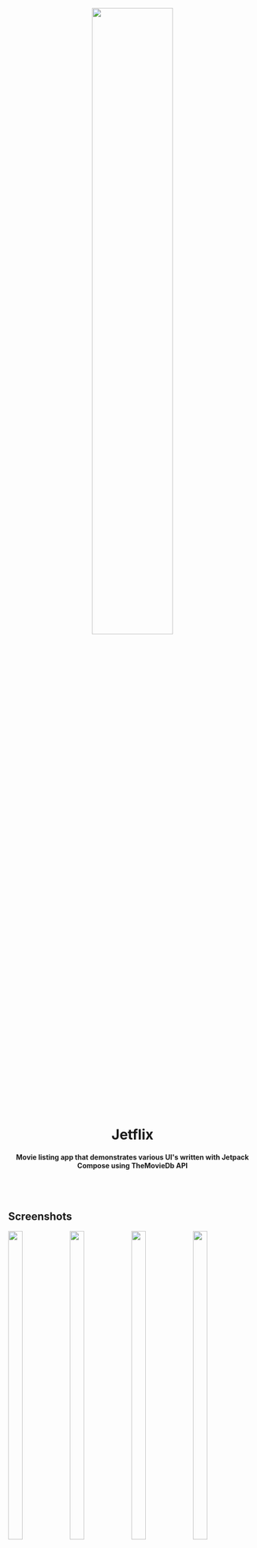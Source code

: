 <p align="center">
<img src="https://i.imgur.com/4olQKn0.png" width="57%"/>
</p>
<h1 align="center">Jetflix</h1>
<h4 align="center">Movie listing app that demonstrates various UI's written with Jetpack Compose using TheMovieDb API</h4>

<br></br>

## Screenshots

<p>
<img src="screenshots/1.gif" width="24%" height="40%"/>
<img src="screenshots/2.gif" width="24%" height="40%"/>
<img src="screenshots/3.gif" width="24%" height="40%"/>
<img src="screenshots/4.gif" width="24%" height="40%"/>
</p>

## Technologies

- [Kotlin](https://kotlinlang.org/) - %100 Kotlin, No XML
- [Jetpack Compose](https://developer.android.com/jetpack/compose) for Declarative UI
- [Accompanist](https://github.com/google/accompanist) for Compose UI Widgets
- [Coil](https://github.com/coil-kt/coil) for image loading
- [Coroutines](https://github.com/Kotlin/kotlinx.coroutines) for asynchronous operations
- [StateFlow](https://kotlin.github.io/kotlinx.coroutines/kotlinx-coroutines-core/kotlinx.coroutines.flow/-state-flow/)
- [ViewModel](https://developer.android.com/topic/libraries/architecture/viewmodel)
- [Dagger Hilt](https://developer.android.com/training/dependency-injection/hilt-android) for Dependency Injection
- [OkHttp](https://github.com/square/okhttp) and [Retrofit](https://github.com/square/retrofit) for network operations
- [TheMovieDb(Tmdb) Api](https://developers.themoviedb.org/3) for movies
